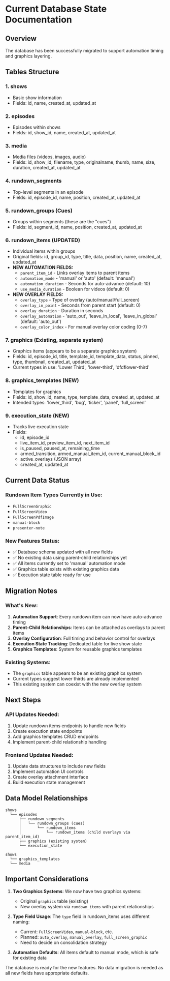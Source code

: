 # Current Database State Documentation

## Overview
The database has been successfully migrated to support automation timing and graphics layering.

## Tables Structure

### 1. **shows**
- Basic show information
- Fields: id, name, created_at, updated_at

### 2. **episodes**
- Episodes within shows
- Fields: id, show_id, name, created_at, updated_at

### 3. **media**
- Media files (videos, images, audio)
- Fields: id, show_id, filename, type, originalname, thumb, name, size, duration, created_at, updated_at

### 4. **rundown_segments**
- Top-level segments in an episode
- Fields: id, episode_id, name, position, created_at, updated_at

### 5. **rundown_groups** (Cues)
- Groups within segments (these are the "cues")
- Fields: id, segment_id, name, position, created_at, updated_at

### 6. **rundown_items** (UPDATED)
- Individual items within groups
- Original fields: id, group_id, type, title, data, position, name, created_at, updated_at
- **NEW AUTOMATION FIELDS:**
  - `parent_item_id` - Links overlay items to parent items
  - `automation_mode` - 'manual' or 'auto' (default: 'manual')
  - `automation_duration` - Seconds for auto-advance (default: 10)
  - `use_media_duration` - Boolean for videos (default: 0)
- **NEW OVERLAY FIELDS:**
  - `overlay_type` - Type of overlay (auto/manual/full_screen)
  - `overlay_in_point` - Seconds from parent start (default: 0)
  - `overlay_duration` - Duration in seconds
  - `overlay_automation` - 'auto_out', 'leave_in_local', 'leave_in_global' (default: 'auto_out')
  - `overlay_color_index` - For manual overlay color coding (0-7)

### 7. **graphics** (Existing, separate system)
- Graphics items (appears to be a separate graphics system)
- Fields: id, episode_id, title, template_id, template_data, status, pinned, type, thumbnail, created_at, updated_at
- Current types in use: 'Lower Third', 'lower-third', 'dfdflower-third'

### 8. **graphics_templates** (NEW)
- Templates for graphics
- Fields: id, show_id, name, type, template_data, created_at, updated_at
- Intended types: 'lower_third', 'bug', 'ticker', 'panel', 'full_screen'

### 9. **execution_state** (NEW)
- Tracks live execution state
- Fields:
  - id, episode_id
  - live_item_id, preview_item_id, next_item_id
  - is_paused, paused_at, remaining_time
  - armed_transition, armed_manual_item_id, current_manual_block_id
  - active_overlays (JSON array)
  - created_at, updated_at

## Current Data Status

### Rundown Item Types Currently in Use:
- `FullScreenGraphic`
- `FullScreenVideo`
- `FullScreenPdfImage`
- `manual-block`
- `presenter-note`

### New Features Status:
- ✅ Database schema updated with all new fields
- ✅ No existing data using parent-child relationships yet
- ✅ All items currently set to 'manual' automation mode
- ✅ Graphics table exists with existing graphics data
- ✅ Execution state table ready for use

## Migration Notes

### What's New:
1. **Automation Support**: Every rundown item can now have auto-advance timing
2. **Parent-Child Relationships**: Items can be attached as overlays to parent items
3. **Overlay Configuration**: Full timing and behavior control for overlays
4. **Execution State Tracking**: Dedicated table for live show state
5. **Graphics Templates**: System for reusable graphics templates

### Existing Systems:
- The `graphics` table appears to be an existing graphics system
- Current types suggest lower thirds are already implemented
- This existing system can coexist with the new overlay system

## Next Steps

### API Updates Needed:
1. Update rundown items endpoints to handle new fields
2. Create execution state endpoints
3. Add graphics templates CRUD endpoints
4. Implement parent-child relationship handling

### Frontend Updates Needed:
1. Update data structures to include new fields
2. Implement automation UI controls
3. Create overlay attachment interface
4. Build execution state management

## Data Model Relationships

```
shows
  └── episodes
      ├── rundown_segments
      │   └── rundown_groups (cues)
      │       └── rundown_items
      │           └── rundown_items (child overlays via parent_item_id)
      ├── graphics (existing system)
      └── execution_state

shows
  └── graphics_templates
  └── media
```

## Important Considerations

1. **Two Graphics Systems**: We now have two graphics systems:
   - Original `graphics` table (existing)
   - New overlay system via `rundown_items` with parent relationships
   
2. **Type Field Usage**: The `type` field in rundown_items uses different naming:
   - Current: `FullScreenVideo`, `manual-block`, etc.
   - Planned: `auto_overlay`, `manual_overlay`, `full_screen_graphic`
   - Need to decide on consolidation strategy

3. **Automation Defaults**: All items default to manual mode, which is safe for existing data

The database is ready for the new features. No data migration is needed as all new fields have appropriate defaults.
